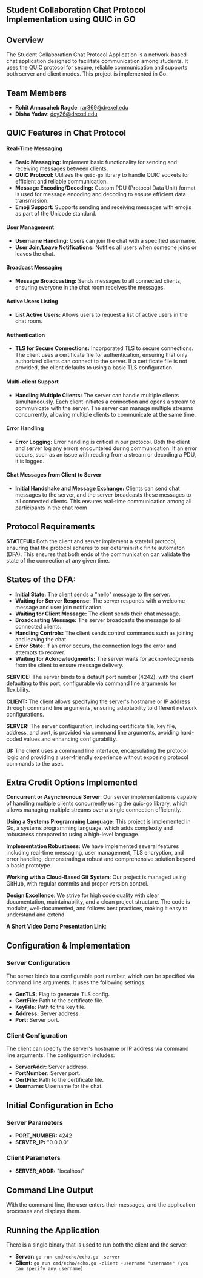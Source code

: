 ## Student Collaboration Chat Protocol Implementation using QUIC in GO

## Overview
The Student Collaboration Chat Protocol Application is a network-based chat application designed to facilitate communication among students. It uses the QUIC protocol for secure, reliable communication and supports both server and client modes. This project is implemented in Go.

## Team Members
- **Rohit Annasaheb Ragde**: [rar369@drexel.edu](mailto:rar369@drexel.edu)
- **Disha Yadav**: [dcy26@drexel.edu](mailto:dcy26@drexel.edu)

## QUIC Features in Chat Protocol

#### Real-Time Messaging

- **Basic Messaging:** Implement basic functionality for sending and receiving messages between clients.
- **QUIC Protocol:** Utilizes the `quic-go` library to handle QUIC sockets for efficient and reliable communication.
- **Message Encoding/Decoding:** Custom PDU (Protocol Data Unit) format is used for message encoding and decoding to ensure efficient data transmission.
- **Emoji Support:** Supports sending and receiving messages with emojis as part of the Unicode standard.

#### User Management

- **Username Handling:** Users can join the chat with a specified username.
- **User Join/Leave Notifications:** Notifies all users when someone joins or leaves the chat.

#### Broadcast Messaging

- **Message Broadcasting:** Sends messages to all connected clients, ensuring everyone in the chat room receives the messages.

#### Active Users Listing

- **List Active Users:** Allows users to request a list of active users in the chat room.

#### Authentication

- **TLS for Secure Connections:** Incorporated TLS to secure connections. The client uses a certificate file for authentication, ensuring that only authorized clients can connect to the server. If a certificate file is not provided, the client defaults to using a basic TLS configuration.

#### Multi-client Support

- **Handling Multiple Clients:** The server can handle multiple clients simultaneously. Each client initiates a connection and opens a stream to communicate with the server. The server can manage multiple streams concurrently, allowing multiple clients to communicate at the same time.

#### Error Handling

- **Error Logging:** Error handling is critical in our protocol. Both the client and server log any errors encountered during communication. If an error occurs, such as an issue with reading from a stream or decoding a PDU, it is logged.

#### Chat Messages from Client to Server

- **Initial Handshake and Message Exchange:** Clients can send chat messages to the server, and the server broadcasts these messages to all connected clients. This ensures real-time communication among all participants in the chat room


## Protocol Requirements

**STATEFUL:** Both the client and server implement a stateful protocol, ensuring that the protocol adheres to our deterministic finite automaton (DFA). This ensures that both ends of the communication can validate the state of the connection at any given time.

## States of the DFA:
- **Initial State:** The client sends a "hello" message to the server.
- **Waiting for Server Response:** The server responds with a welcome message and user join notification.
- **Waiting for Client Message:** The client sends their chat message.
- **Broadcasting Message:** The server broadcasts the message to all connected clients.
- **Handling Controls:** The client sends control commands such as joining and leaving the chat.
- **Error State:** If an error occurs, the connection logs the error and attempts to recover.
- **Waiting for Acknowledgments:** The server waits for acknowledgments from the client to ensure message delivery.

**SERVICE:** The server binds to a default port number (4242), with the client defaulting to this port, configurable via command line arguments for flexibility.

**CLIENT:** The client allows specifying the server's hostname or IP address through command line arguments, ensuring adaptability to different network configurations.

**SERVER:** The server configuration, including certificate file, key file, address, and port, is provided via command line arguments, avoiding hard-coded values and enhancing configurability.

**UI:** The client uses a command line interface, encapsulating the protocol logic and providing a user-friendly experience without exposing protocol commands to the user.

## Extra Credit Options Implemented
**Concurrent or Asynchronous Server**: Our server implementation is capable of handling multiple clients concurrently using the quic-go library, which allows managing multiple streams over a single connection efficiently.

**Using a Systems Programming Language**: This project is implemented in Go, a systems programming language, which adds complexity and robustness compared to using a high-level language.

**Implementation Robustness**: We have implemented several features including real-time messaging, user management, TLS encryption, and error handling, demonstrating a robust and comprehensive solution beyond a basic prototype.

**Working with a Cloud-Based Git System**: Our project is managed using GitHub, with regular commits and proper version control. 

**Design Excellence**: We strive for high code quality with clear documentation, maintainability, and a clean project structure. The code is modular, well-documented, and follows best practices, making it easy to understand and extend

**A Short Video Demo Presentation Link**: 

## Configuration & Implementation

### Server Configuration
The server binds to a configurable port number, which can be specified via command line arguments. It uses the following settings:

- **GenTLS:** Flag to generate TLS config.
- **CertFile:** Path to the certificate file.
- **KeyFile:** Path to the key file.
- **Address:** Server address.
- **Port:** Server port.

### Client Configuration
The client can specify the server's hostname or IP address via command line arguments. The configuration includes:

- **ServerAddr:** Server address.
- **PortNumber:** Server port.
- **CertFile:** Path to the certificate file.
- **Username:** Username for the chat.

## Initial Configuration in Echo

### Server Parameters
- **PORT_NUMBER:** 4242
- **SERVER_IP:** "0.0.0.0"

### Client Parameters
- **SERVER_ADDR:** "localhost"

## Command Line Output
With the command line, the user enters their messages, and the application processes and displays them.

## Running the Application
There is a single binary that is used to run both the client and the server:

- **Server:** `go run cmd/echo/echo.go -server`
- **Client:** `go run cmd/echo/echo.go -client -username "username" (you can specify any username)`






  







